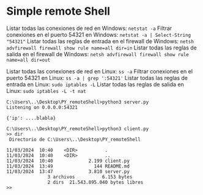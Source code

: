 # Simple remote Shell

Listar todas las conexiones de red en Windows: 
`netstat -a` 
Filtrar conexiones en el puerto 54321 en Windows: 
`netstat -a | Select-String "54321"` 
Listar todas las reglas de entrada en el firewall de Windows: 
`netsh advfirewall firewall show rule name=all dir=in` 
Listar todas las reglas de salida en el firewall de Windows: 
`netsh advfirewall firewall show rule name=all dir=out` 
   

Listar todas las conexiones de red en Linux: 
`ss -a` 
Filtrar conexiones en el puerto 54321 en Linux: 
`ss -a | grep ':54321'` 
Listar todas las reglas de entrada en Linux: 
`sudo iptables -L` 
Listar todas las reglas de salida en Linux: 
`sudo iptables -L -t nat` 
   

```
C:\Users\..\Desktop\PY_remoteShell>python3 server.py
Listening on 0.0.0.0:54321

{'ip': ....blabla}
```

```
C:\Users\..\Desktop\PY_remoteShell>python3 client.py
>> dir
 Directorio de C:\Users\..\Desktop\PY_remoteShell

11/03/2024  10:40    <DIR>          .
11/03/2024  10:40    <DIR>          ..
11/03/2024  10:40             2.199 client.py
11/03/2024  13:49               144 README.md
11/03/2024  13:47             3.810 server.py
               3 archivos          6.153 bytes
               2 dirs  21.543.895.040 bytes libres
>>
```
